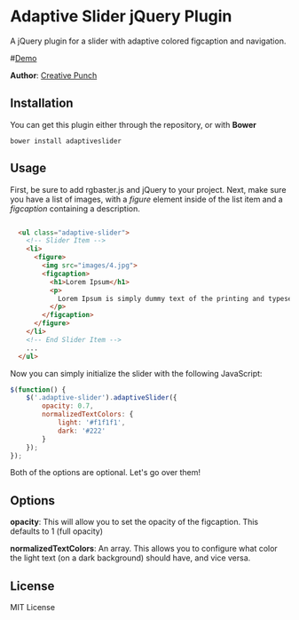 Adaptive Slider jQuery Plugin
======================

A jQuery plugin for a slider with adaptive colored figcaption and navigation.

#<a target="_blank" href="http://demos.creative-punch.net/adaptiveslider/?utm_source=GitHub?utm_source=GitHub&utm_medium=GitHub&utm_campaign=AdaptiveSlider">Demo</a>

**Author**: <a target="_blank" href="http://creative-punch.net">Creative Punch</a>

Installation
------------
You can get this plugin either through the repository, or with **Bower**

```
bower install adaptiveslider
```

Usage
-------
First, be sure to add rgbaster.js and jQuery to your project.
Next, make sure you have a list of images, with a *figure* element inside of the list item and a *figcaption* containing a description.

```html

  <ul class="adaptive-slider">    
    <!-- Slider Item -->
    <li>
      <figure>
        <img src="images/4.jpg">
        <figcaption>
          <h1>Lorem Ipsum</h1>
          <p>
            Lorem Ipsum is simply dummy text of the printing and typesetting industry. Lorem Ipsum has been the industry's standard dummy text ever since the 1500s, when an unknown printer took a galley of type and scrambled it to make a type specimen book. It has survived not only five centuries, but also the leap into electronic typesetting, remaining essentially unchanged. It was popularised in the 1960s with the release of Letraset sheets containing Lorem Ipsum passages, and more recently with desktop publishing software like Aldus PageMaker including versions of Lorem Ipsum.
          </p>
        </figcaption>
      </figure>
    </li>
    <!-- End Slider Item -->
    ...
  </ul>
```

Now you can simply initialize the slider with the following JavaScript:

```javascript
$(function() {
	$('.adaptive-slider').adaptiveSlider({
		opacity: 0.7,
		normalizedTextColors: {
			light: '#f1f1f1',
			dark: '#222'
		}
	});
});
```

Both of the options are optional. Let's go over them!

Options
--------
**opacity**: This will allow you to set the opacity of the figcaption. This defaults to 1 (full opacity)

**normalizedTextColors**: An array. This allows you to configure what color the light text (on a dark background) should have, and vice versa.

License
--------
MIT License
